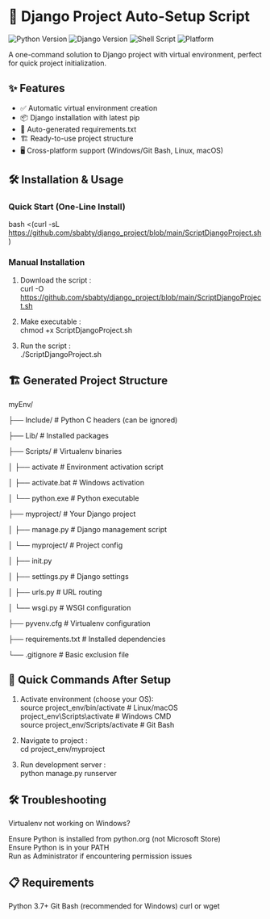 # 🚀 Django Project Auto-Setup Script

![Python Version](https://img.shields.io/badge/python-3.7%2B-blue)
![Django Version](https://img.shields.io/badge/django-3.2%2B-green)
![Shell Script](https://img.shields.io/badge/shell_script-bash-purple)
![Platform](https://img.shields.io/badge/platform-windows%20%7C%20linux%20%7C%20macos-lightgrey)

A one-command solution to Django project with virtual environment, perfect for quick project initialization.

## ✨ Features

- ✅ Automatic virtual environment creation
- 📦 Django installation with latest pip
- 📝 Auto-generated requirements.txt
- 🏗️ Ready-to-use project structure
- 🖥️ Cross-platform support (Windows/Git Bash, Linux, macOS)

## 🛠️ Installation & Usage

### Quick Start (One-Line Install)

bash <(curl -sL https://github.com/sbabty/django_project/blob/main/ScriptDjangoProject.sh)

### Manual Installation
  1. Download the script :
    <br>curl -O https://github.com/sbabty/django_project/blob/main/ScriptDjangoProject.sh

  2. Make executable :
    <br>chmod +x ScriptDjangoProject.sh

  3. Run the script :
    <br>./ScriptDjangoProject.sh


## 🏗️ Generated Project Structure
<p>myEnv/<br>
<p>├── Include/         # Python C headers (can be ignored)<br>
<p>├── Lib/             # Installed packages<br>
<p>├── Scripts/         # Virtualenv binaries<br>
<p>│ ├── activate       # Environment activation script<br>
<p>│ ├── activate.bat   # Windows activation<br>
<p>│ └── python.exe     # Python executable<br>
<p>├── myproject/       # Your Django project<br>
<p>│ ├── manage.py      # Django management script<br>
<p>│ └── myproject/     # Project config<br>
<p>│ ├── init.py<br>
<p>│ ├── settings.py    # Django settings<br>
<p>│ ├── urls.py        # URL routing<br>
<p>│ └── wsgi.py        # WSGI configuration<br>
<p>├── pyvenv.cfg       # Virtualenv configuration<br>
<p>├── requirements.txt # Installed dependencies<br>
<p>└── .gitignore       # Basic exclusion file<br>

## 🚀 Quick Commands After Setup

  1. Activate environment (choose your OS):
     <br>source project_env/bin/activate         # Linux/macOS
     <br>project_env\Scripts\activate            # Windows CMD
     <br>source project_env/Scripts/activate     # Git Bash

  2. Navigate to project :
     <br>cd project_env/myproject

  3. Run development server :
     <br>python manage.py runserver

## 🛠️ Troubleshooting
Virtualenv not working on Windows?

Ensure Python is installed from python.org (not Microsoft Store)<br>
Ensure Python is in your PATH<br>
Run as Administrator if encountering permission issues

## 📋 Requirements
Python 3.7+
Git Bash (recommended for Windows)
curl or wget
